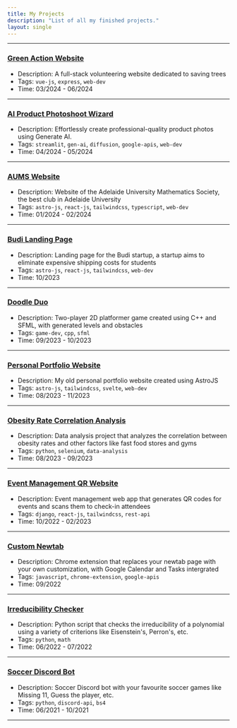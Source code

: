 ```yaml
---
title: My Projects
description: "List of all my finished projects."
layout: single
---
```

---

### [Green Action Website](https://github.com/Theskrtnerd/)

- Description: A full-stack volunteering website dedicated to saving trees
- Tags: `vue-js`, `express`, `web-dev`
- Time: 03/2024 - 06/2024

---

### [AI Product Photoshoot Wizard](https://github.com/Theskrtnerd/gen-ai-photoshoots)

- Description: Effortlessly create professional-quality product photos using Generate AI.
- Tags: `streamlit`, `gen-ai`, `diffusion`, `google-apis`, `web-dev`
- Time: 04/2024 - 05/2024

---

### [AUMS Website](https://github.com/Adelaide-University-Maths-Society/aums.org.au)

- Description: Website of the Adelaide University Mathematics Society, the best club in Adelaide University
- Tags: `astro-js`, `react-js`, `tailwindcss`, `typescript`, `web-dev`
- Time: 01/2024 - 02/2024

---

### [Budi Landing Page](https://github.com/Theskrtnerd/budi-landing-page)

- Description: Landing page for the Budi startup, a startup aims to eliminate expensive shipping costs for students
- Tags: `astro-js`, `react-js`, `tailwindcss`, `web-dev`
- Time: 10/2023

---

### [Doodle Duo](https://github.com/Theskrtnerd/doodle-duo)

- Description: Two-player 2D platformer game created using C++ and SFML, with generated levels and obstacles
- Tags: `game-dev`, `cpp`, `sfml`
- Time: 09/2023 - 10/2023

---

### [Personal Portfolio Website](https://github.com/Theskrtnerd/portfolio-web)

- Description: My old personal portfolio website created using AstroJS
- Tags: `astro-js`, `tailwindcss`, `svelte`, `web-dev`
- Time: 08/2023 - 11/2023

---

### [Obesity Rate Correlation Analysis](https://github.com/Theskrtnerd/obesity-rate-analysis)

- Description: Data analysis project that analyzes the correlation between obesity rates and other factors like fast food stores and gyms
- Tags: `python`, `selenium`, `data-analysis`
- Time: 08/2023 - 09/2023

---

### [Event Management QR Website](https://github.com/Theskrtnerd/qr-web-app)

- Description: Event management web app that generates QR codes for events and scans them to check-in attendees
- Tags: `django`, `react-js`, `tailwindcss`, `rest-api`
- Time: 10/2022 - 02/2023

---

### [Custom Newtab](https://github.com/Theskrtnerd/custom-newtab)

- Description: Chrome extension that replaces your newtab page with your own customization, with Google Calendar and Tasks intergrated
- Tags: `javascript`, `chrome-extension`, `google-apis`
- Time: 09/2022

---

### [Irreducibility Checker](https://github.com/Theskrtnerd/check-irreducible-polynomial)

- Description: Python script that checks the irreducibility of a polynomial using a variety of criterions like Eisenstein's, Perron's, etc.
- Tags: `python`, `math`
- Time: 06/2022 - 07/2022

---

### [Soccer Discord Bot](https://github.com/Theskrtnerd/soccer-discord-bot)

- Description: Soccer Discord bot with your favourite soccer games like Missing 11, Guess the player, etc.
- Tags: `python`, `discord-api`, `bs4`
- Time: 06/2021 - 10/2021

---
